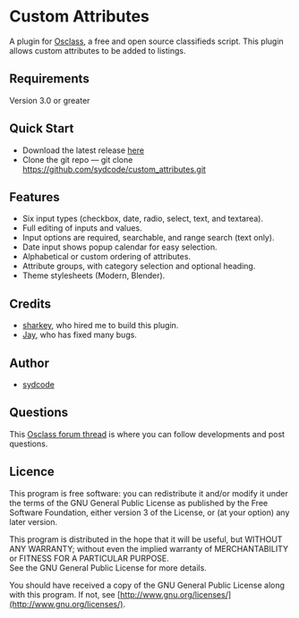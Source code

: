 Custom Attributes
=================

A plugin for [Osclass](http://osclass.org), a free and open source classifieds script.
This plugin allows custom attributes to be added to listings.

## Requirements
Version 3.0 or greater

## Quick Start
* Download the latest release [here](https://github.com/sydcode/custom_attributes/archive/master.zip)
* Clone the git repo — git clone https://github.com/sydcode/custom_attributes.git

## Features
* Six input types (checkbox, date, radio, select, text, and textarea).
* Full editing of inputs and values.
* Input options are required, searchable, and range search (text only). 
* Date input shows popup calendar for easy selection.
* Alphabetical or custom ordering of attributes.
* Attribute groups, with category selection and optional heading.
* Theme stylesheets (Modern, Blender).

## Credits
* [sharkey](http://forums.osclass.org/index.php?action=profile;u=11728), who hired me to build this plugin.
* [Jay](https://github.com/trains58554), who has fixed many bugs.

## Author
* [sydcode](https://github.com/sydcode)

## Questions
This [Osclass forum thread](http://forums.osclass.org/plugins/%28new-plugin%29-custom-attributes/) is where you can follow developments and post questions.

## Licence
This program is free software: you can redistribute it and/or modify
it under the terms of the GNU General Public License as published by
the Free Software Foundation, either version 3 of the License, or
(at your option) any later version.

This program is distributed in the hope that it will be useful,
but WITHOUT ANY WARRANTY; without even the implied warranty of
MERCHANTABILITY or FITNESS FOR A PARTICULAR PURPOSE.  
See the GNU General Public License for more details.

You should have received a copy of the GNU General Public License
along with this program.  If not, see [http://www.gnu.org/licenses/](http://www.gnu.org/licenses/).